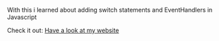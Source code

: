 With this i learned about adding switch statements and EventHandlers in Javascript

Check it out:
<a href="https://mariohansen.github.io/Drum-Kit-Webpage/">Have a look at my website</a>
